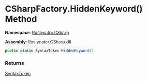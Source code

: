 # CSharpFactory\.HiddenKeyword\(\) Method

**Namespace**: [Roslynator.CSharp](../../README.md)

**Assembly**: Roslynator\.CSharp\.dll

```csharp
public static SyntaxToken HiddenKeyword()
```

### Returns

[SyntaxToken](https://docs.microsoft.com/en-us/dotnet/api/microsoft.codeanalysis.syntaxtoken)

